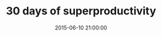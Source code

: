 ---
layout: post
title:  "30 days of superproductivity"
date:   2015-06-10 21:00:00
categories: productivity
---